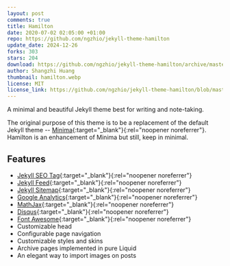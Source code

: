 ```yaml
---
layout: post
comments: true
title: Hamilton
date: 2020-07-02 02:05:00 +01:00
repo: https://github.com/ngzhio/jekyll-theme-hamilton
update_date: 2024-12-26
forks: 303
stars: 204
download: https://github.com/ngzhio/jekyll-theme-hamilton/archive/master.zip
author: Shangzhi Huang
thumbnail: hamilton.webp
license: MIT
license_link: https://github.com/ngzhio/jekyll-theme-hamilton/blob/master/LICENSE.txt
---
```


A minimal and beautiful Jekyll theme best for writing and note-taking.

The original purpose of this theme is to be a replacement of the default Jekyll theme -- [Minima](https://github.com/jekyll/minima){:target="_blank"}{:rel="noopener noreferrer"}. Hamilton is an enhancement of Minima but still, keep in minimal.

## Features

* [Jekyll SEO Tag](https://github.com/jekyll/jekyll-seo-tag){:target="_blank"}{:rel="noopener noreferrer"}
* [Jekyll Feed](https://github.com/jekyll/jekyll-feed){:target="_blank"}{:rel="noopener noreferrer"}
* [Jekyll Sitemap](https://github.com/jekyll/jekyll-sitemap){:target="_blank"}{:rel="noopener noreferrer"}
* [Google Analytics](https://analytics.google.com/){:target="_blank"}{:rel="noopener noreferrer"}
* [MathJax](https://www.mathjax.org/){:target="_blank"}{:rel="noopener noreferrer"}
* [Disqus](https://disqus.com/){:target="_blank"}{:rel="noopener noreferrer"}
* [Font Awesome](https://fontawesome.com/){:target="_blank"}{:rel="noopener noreferrer"}
* Customizable head
* Configurable page navigation
* Customizable styles and skins
* Archive pages implemented in pure Liquid
* An elegant way to import images on posts
